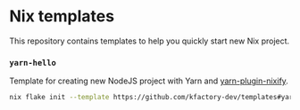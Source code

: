 # Nix templates

This repository contains templates to help you quickly start new Nix project.

### `yarn-hello`

Template for creating new NodeJS  project with Yarn and [yarn-plugin-nixify](https://github.com/stephank/yarn-plugin-nixify/).

``` sh
nix flake init --template https://github.com/kfactory-dev/templates#yarn-hello
```

